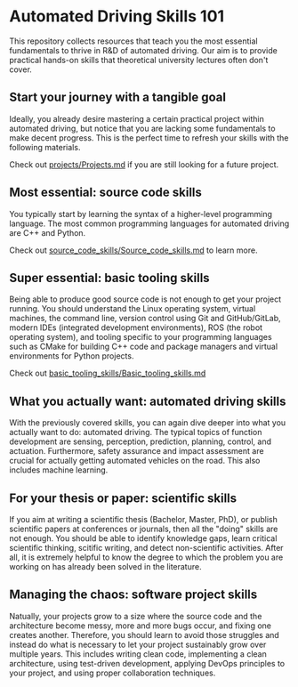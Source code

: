 # Automated Driving Skills 101

This repository collects resources that teach you the most essential fundamentals to thrive in R&D of automated driving. Our aim is to provide practical hands-on skills that theoretical university lectures often don't cover. 


##  Start your journey with a tangible goal

Ideally, you already desire mastering a certain practical project within automated driving, but notice that you are lacking some fundamentals to make decent progress. This is the perfect time to refresh your skills with the following materials. 

Check out [projects/Projects.md](projects/Projects.md) if you are still looking for a future project. 

## Most essential: source code skills

You typically start by learning the syntax of a higher-level programming language. The most common programming languages for automated driving are C++ and Python. 

Check out [source_code_skills/Source_code_skills.md](source_code_skills/Source_code_skills.md) to learn more.

## Super essential: basic tooling skills

Being able to produce good source code is not enough to get your project running. You should understand the Linux operating system, virtual machines, the command line, version control using Git and GitHub/GitLab, modern IDEs (integrated development environments), ROS (the robot operating system), and tooling specific to your programming languages such as CMake for building C++ code and package managers and virtual environments for Python projects.

Check out [basic_tooling_skills/Basic_tooling_skills.md](basic_tooling_skills/Basic_tooling_skills.md)

## What you actually want: automated driving skills 
With the previously covered skills, you can again dive deeper into what you actually want to do: automated driving. The typical topics of function development are sensing, perception, prediction, planning, control, and actuation. Furthermore, safety assurance and impact assessment are crucial for actually getting automated vehicles on the road. This also includes machine learning.

## For your thesis or paper: scientific skills
If you aim at writing a scientific thesis (Bachelor, Master, PhD), or publish scientific papers at conferences or journals, then all the "doing" skills are not enough. You should be able to identify knowledge gaps, learn critical scientific thinking, scitific writing, and detect non-scientific activities. After all, it is extremely helpful to know the degree to which the problem you are working on has already been solved in the literature. 

## Managing the chaos: software project skills
Natually, your projects grow to a size where the source code and the architecture become messy, more and more bugs occur, and fixing one creates another. Therefore, you should learn to avoid those struggles and instead do what is necessary to let your project sustainably grow over multiple years. This includes writing clean code, implementing a clean architecture, using test-driven development, applying DevOps principles to your project, and using proper collaboration techniques. 



